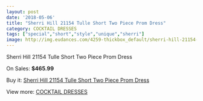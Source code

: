 ```yaml
---
layout: post
date: '2018-05-06'
title: "Sherri Hill 21154 Tulle Short Two Piece Prom Dress"
category: COCKTAIL DRESSES
tags: ["special","short","style","unique","sherri"]
image: http://img.eudances.com/4259-thickbox_default/sherri-hill-21154-tulle-short-two-piece-prom-dress.jpg
---
```

Sherri Hill 21154 Tulle Short Two Piece Prom Dress

On Sales: **$465.99**
<a href="https://www.eudances.com/en/cocktail-dresses/1417-sherri-hill-21154-tulle-short-two-piece-prom-dress.html"><amp-img layout="responsive" width="600" height="600" src="//img.eudances.com/4259-thickbox_default/sherri-hill-21154-tulle-short-two-piece-prom-dress.jpg" alt="Sherri Hill 21154 Tulle Short Two Piece Prom Dress 0" /></a>
<a href="https://www.eudances.com/en/cocktail-dresses/1417-sherri-hill-21154-tulle-short-two-piece-prom-dress.html"><amp-img layout="responsive" width="600" height="600" src="//img.eudances.com/4263-thickbox_default/sherri-hill-21154-tulle-short-two-piece-prom-dress.jpg" alt="Sherri Hill 21154 Tulle Short Two Piece Prom Dress 1" /></a>
<a href="https://www.eudances.com/en/cocktail-dresses/1417-sherri-hill-21154-tulle-short-two-piece-prom-dress.html"><amp-img layout="responsive" width="600" height="600" src="//img.eudances.com/4262-thickbox_default/sherri-hill-21154-tulle-short-two-piece-prom-dress.jpg" alt="Sherri Hill 21154 Tulle Short Two Piece Prom Dress 2" /></a>
<a href="https://www.eudances.com/en/cocktail-dresses/1417-sherri-hill-21154-tulle-short-two-piece-prom-dress.html"><amp-img layout="responsive" width="600" height="600" src="//img.eudances.com/4261-thickbox_default/sherri-hill-21154-tulle-short-two-piece-prom-dress.jpg" alt="Sherri Hill 21154 Tulle Short Two Piece Prom Dress 3" /></a>
<a href="https://www.eudances.com/en/cocktail-dresses/1417-sherri-hill-21154-tulle-short-two-piece-prom-dress.html"><amp-img layout="responsive" width="600" height="600" src="//img.eudances.com/4260-thickbox_default/sherri-hill-21154-tulle-short-two-piece-prom-dress.jpg" alt="Sherri Hill 21154 Tulle Short Two Piece Prom Dress 4" /></a>

Buy it: [Sherri Hill 21154 Tulle Short Two Piece Prom Dress](https://www.eudances.com/en/cocktail-dresses/1417-sherri-hill-21154-tulle-short-two-piece-prom-dress.html "Sherri Hill 21154 Tulle Short Two Piece Prom Dress")

View more: [COCKTAIL DRESSES](https://www.eudances.com/en/14-cocktail-dresses "COCKTAIL DRESSES")
